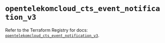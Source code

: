 # `opentelekomcloud_cts_event_notification_v3`

Refer to the Terraform Registry for docs: [`opentelekomcloud_cts_event_notification_v3`](https://registry.terraform.io/providers/opentelekomcloud/opentelekomcloud/1.36.40/docs/resources/cts_event_notification_v3).

